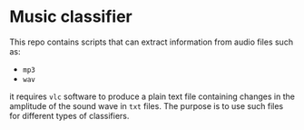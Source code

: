 # Music classifier


This repo contains scripts that can extract information from audio files such as:

 - `mp3`
 - `wav`

it requires `vlc` software to produce a plain text file containing changes in the amplitude of the sound wave in `txt` files. The purpose is to use such files for different types of classifiers.

